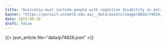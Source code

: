 ```yaml
---
title: "Australia must include people with cognitive disability in politics"
banner: "https://pursuit.unimelb.edu.au/__data/assets/image/0026/74834/Australia-must-include-people-with-cognitive-disability-in-politics_31458d71-50f7-4bd5-befd-cad95b02705a.jpg"
date: 2023-09-20
draft: false
---
```


{{< json_article file="data/p74826.json" >}}